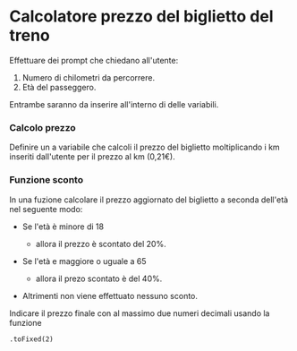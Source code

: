 # Calcolatore prezzo del biglietto del treno

Effettuare dei prompt che chiedano all'utente:

1) Numero di chilometri da percorrere.
2) Età del passeggero.

Entrambe saranno da inserire all'interno di delle variabili.

### Calcolo prezzo

Definire un a variabile che calcoli il prezzo del biglietto moltiplicando i km inseriti dall'utente per il prezzo al km (0,21€).

### Funzione sconto

In una fuzione calcolare il prezzo aggiornato del biglietto a seconda dell'età nel seguente modo:

- Se l'età è minore di 18 
    - allora il prezzo è scontato del 20%.

- Se l'età e maggiore o uguale a 65
    - allora il prezo scontato è del 40%.

- Altrimenti non viene effettuato nessuno sconto.

Indicare il prezzo finale con al massimo due numeri decimali usando la funzione
``````
.toFixed(2)
``````
